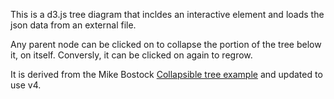 This is a d3.js tree diagram that incldes an interactive element and loads the json data from an external file.

Any parent node can be clicked on to collapse the portion of the tree below it, on itself. Conversly, it can be clicked on again to regrow.

It is derived from the Mike Bostock [Collapsible tree example](http://bl.ocks.org/mbostock/4339083) and updated to use v4.
